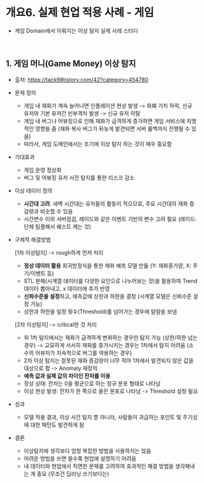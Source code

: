 # 개요6. 실제 현업 적용 사례 - 게임
- 게임 Domain에서 이뤄지는 이상 탐지 실제 사례 스터디

</br>

## 1. 게임 머니(Game Money) 이상 탐지

- 출처: <https://tack98tistory.com/42?category=454780>

- 문제 정의
  - 게임 내 재화가 계속 늘어나면 인플레이션 현상 발생 -> 화폐 가치 하락, 신규 유저와 기본 유저간 빈부격차 발생 -> 신규 유저 이탈 
  - 게임 내 버그나 어뷰징으로 인해 재화가 급격하게 증가하면 게임 서비스에 치명적인 영향을 줌 (재화 복사 버그가 뒤늦게 발견되면 서버 롤백까지 진행될 수 있음)
  - 따라서, 게임 도메인에서는 초기에 이상 탐지 하는 것이 매우 중요함
  
- 기대효과
  - 게임 운영 정상화
  - 버그 및 어뷰징 유저 사전 탐지를 통한 리스크 감소

- 이상 데이터 정의
  - **시간대 고려**. 새벽 시간대는 유저들의 활동이 적으므로, 주요 시간대의 재화 증감량과 비슷할 수 있음
  - 시간변수 이외 서버점검, 레이드와 같은 이벤트 기반의 변수 고려 필요 (레이드: 단체 팀플해서 퀘스트 깨는 것)
  
- 구체적 해결방법

  [1차 이상탐지] -> rough하게 먼저 처리
    - **정상 데이터 활용** 회귀방정식을 통한 재화 예측 모델 만듦 (Y: 재화증가량, X: 주기/이벤트 등)
    - STL 분해(시계열 데이터를 다양한 요인으로 나누어보는 것)을 활용하여 Trend 데이터 뽑아내고, x 데이터에 추가 반영
    - **신뢰수준을 설정**하고, 예측값에 상한과 하한을 결정 (시계열 모델은 신뢰수준 설정 가능)
    - 상한과 하한을 일정 횟수(Threshold)를 넘어가는 경우에 알람을 보냄
  
  [2차 이상탐지] -> critical한 것 처리
    - 위 1차 탐지에서는 재화가 급격하게 변화하는 경우만 탐지 가능 (상한/하한 넘는 경우)
      -> 교묘하게 서서히 재화를 증가시키는 경우는 1차에서 탐지 어려움 (소수의 어뷰저가 지속적으로 버그를 악용하는 경우)
    - 2차 이상 탐지는 잘못된 재화 증감량이 너무 작아 1차에서 발견되지 않은 값을 대상으로 함 -> Anomaly 재정의
    - **예측 값과 실제 값의 차이인 잔차를 이용**
    - 정상 상태: 잔차는 0을 평균으로 하는 정규 분포 형태로 나타남
    - 이상 현상 발생: 잔차가 한 쪽으로 쏠린 분포로 나타남 -> Threshold 설정 필요
  
- 성과
  - 모델 적용 결과, 이상 사건 탐지 뿐 아니라, 사람들이 과금하는 포인트 및 주기성에 대한 패턴도 발견하게 됨

- 결론
  - 이상탐지에 생각보다 엄청 복잡한 방법을 사용하지는 않음
  - 어려운 방법을 쓰면 쓸수록 현업에 설명하기 어려움
  - 내 데이터와 현업에서 직면한 문제를 고려하여 효과적인 해결 방법을 생각해내는 게 중요 (무조건 딥러닝 쓰기보다는)
